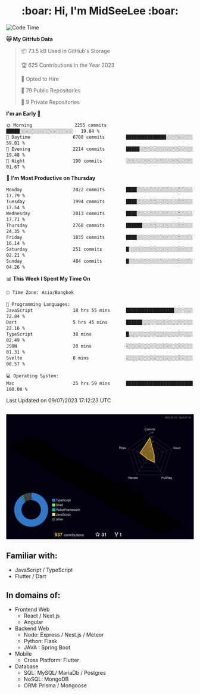 <h1 align="center"> :boar: Hi, I'm MidSeeLee :boar:</h1>
 
<!--START_SECTION:waka-->
![Code Time](http://img.shields.io/badge/Code%20Time-706%20hrs%2030%20mins-blue)

**🐱 My GitHub Data** 

> 📦 73.5 kB Used in GitHub's Storage 
 > 
> 🏆 625 Contributions in the Year 2023
 > 
> 💼 Opted to Hire
 > 
> 📜 79 Public Repositories 
 > 
> 🔑 9 Private Repositories 
 > 
**I'm an Early 🐤** 

```text
🌞 Morning                2255 commits        █████░░░░░░░░░░░░░░░░░░░░   19.84 % 
🌆 Daytime                6708 commits        ███████████████░░░░░░░░░░   59.01 % 
🌃 Evening                2214 commits        █████░░░░░░░░░░░░░░░░░░░░   19.48 % 
🌙 Night                  190 commits         ░░░░░░░░░░░░░░░░░░░░░░░░░   01.67 % 
```
📅 **I'm Most Productive on Thursday** 

```text
Monday                   2022 commits        ████░░░░░░░░░░░░░░░░░░░░░   17.79 % 
Tuesday                  1994 commits        ████░░░░░░░░░░░░░░░░░░░░░   17.54 % 
Wednesday                2013 commits        ████░░░░░░░░░░░░░░░░░░░░░   17.71 % 
Thursday                 2768 commits        ██████░░░░░░░░░░░░░░░░░░░   24.35 % 
Friday                   1835 commits        ████░░░░░░░░░░░░░░░░░░░░░   16.14 % 
Saturday                 251 commits         █░░░░░░░░░░░░░░░░░░░░░░░░   02.21 % 
Sunday                   484 commits         █░░░░░░░░░░░░░░░░░░░░░░░░   04.26 % 
```


📊 **This Week I Spent My Time On** 

```text
🕑︎ Time Zone: Asia/Bangkok

💬 Programming Languages: 
JavaScript               18 hrs 55 mins      ██████████████████░░░░░░░   72.84 % 
Dart                     5 hrs 45 mins       ██████░░░░░░░░░░░░░░░░░░░   22.16 % 
TypeScript               38 mins             █░░░░░░░░░░░░░░░░░░░░░░░░   02.49 % 
JSON                     20 mins             ░░░░░░░░░░░░░░░░░░░░░░░░░   01.31 % 
Svelte                   8 mins              ░░░░░░░░░░░░░░░░░░░░░░░░░   00.57 % 

💻 Operating System: 
Mac                      25 hrs 59 mins      █████████████████████████   100.00 % 
```


 Last Updated on 09/07/2023 17:12:23 UTC
<!--END_SECTION:waka-->

##

![](./profile-3d-contrib/profile-night-rainbow.svg)

## Familiar with:
- JavaScript / TypeScript
- Flutter / Dart

## In domains of:
- Frontend Web
  - React / Next.js
  - Angular
- Backend Web
  - Node: Express / Nest.js / Meteor
  - Python: Flask
  - JAVA : Spring Boot
- Mobile
  - Cross Platform: Flutter
- Database
  - SQL: MySQL/ MariaDb / Postgres
  - NoSQL: MongoDB
  - ORM: Prisma / Mongoose

